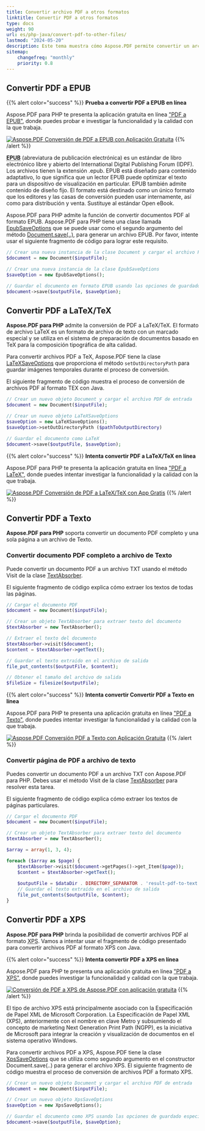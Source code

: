 ```yaml
---
title: Convertir archivo PDF a otros formatos
linktitle: Convertir PDF a otros formatos
type: docs
weight: 90
url: es/php-java/convert-pdf-to-other-files/
lastmod: "2024-05-20"
description: Este tema muestra cómo Aspose.PDF permite convertir un archivo PDF a otros formatos de archivo.
sitemap:
    changefreq: "monthly"
    priority: 0.8
---
```


## Convertir PDF a EPUB

{{% alert color="success" %}}
**Prueba a convertir PDF a EPUB en línea**

Aspose.PDF para PHP te presenta la aplicación gratuita en línea ["PDF a EPUB"](https://products.aspose.app/pdf/conversion/pdf-to-epub), donde puedes probar e investigar la funcionalidad y la calidad con la que trabaja.

[![Aspose.PDF Conversión de PDF a EPUB con Aplicación Gratuita](pdf_to_epub.png)](https://products.aspose.app/pdf/conversion/pdf-to-epub)
{{% /alert %}}

**<abbr title="Electronic Publication">EPUB</abbr>** (abreviatura de publicación electrónica) es un estándar de libro electrónico libre y abierto del International Digital Publishing Forum (IDPF).
 Los archivos tienen la extensión .epub. EPUB está diseñado para contenido adaptativo, lo que significa que un lector EPUB puede optimizar el texto para un dispositivo de visualización en particular. EPUB también admite contenido de diseño fijo. El formato está destinado como un único formato que los editores y las casas de conversión pueden usar internamente, así como para distribución y venta. Sustituye al estándar Open eBook.

Aspose.PDF para PHP admite la función de convertir documentos PDF al formato EPUB. Aspose.PDF para PHP tiene una clase llamada [EpubSaveOptions](https://reference.aspose.com/pdf/java/com.aspose.pdf/EpubSaveOptions) que se puede usar como el segundo argumento del método [Document.save(..)](https://reference.aspose.com/pdf/java/com.aspose.pdf/document/#save-java.lang.String-), para generar un archivo EPUB. Por favor, intente usar el siguiente fragmento de código para lograr este requisito.

```php
// Crear una nueva instancia de la clase Document y cargar el archivo PDF de entrada
$document = new Document($inputFile);

// Crear una nueva instancia de la clase EpubSaveOptions
$saveOption = new EpubSaveOptions();

// Guardar el documento en formato EPUB usando las opciones de guardado especificadas
$document->save($outputFile, $saveOption);
```

## Convertir PDF a LaTeX/TeX

**Aspose.PDF para PHP** admite la conversión de PDF a LaTeX/TeX.
El formato de archivo LaTeX es un formato de archivo de texto con un marcado especial y se utiliza en el sistema de preparación de documentos basado en TeX para la composición tipográfica de alta calidad.

Para convertir archivos PDF a TeX, Aspose.PDF tiene la clase [LaTeXSaveOptions](https://reference.aspose.com/pdf/java/com.aspose.pdf/LaTeXSaveOptions) que proporciona el método `setOutDirectoryPath` para guardar imágenes temporales durante el proceso de conversión.

El siguiente fragmento de código muestra el proceso de conversión de archivos PDF al formato TEX con Java.

```php
// Crear un nuevo objeto Document y cargar el archivo PDF de entrada
$document = new Document($inputFile);

// Crear un nuevo objeto LaTeXSaveOptions
$saveOption = new LaTeXSaveOptions();
$saveOption->setOutDirectoryPath ($pathToOutputDirectory)

// Guardar el documento como LaTeX
$document->save($outputFile, $saveOption);
```

{{% alert color="success" %}}
**Intenta convertir PDF a LaTeX/TeX en línea**

Aspose.PDF para PHP te presenta la aplicación gratuita en línea ["PDF a LaTeX"](https://products.aspose.app/pdf/conversion/pdf-to-tex), donde puedes intentar investigar la funcionalidad y la calidad con la que trabaja.

[![Aspose.PDF Conversión de PDF a LaTeX/TeX con App Gratis](pdf_to_latex.png)](https://products.aspose.app/pdf/conversion/pdf-to-tex)
{{% /alert %}}

## Convertir PDF a Texto

**Aspose.PDF para PHP** soporta convertir un documento PDF completo y una sola página a un archivo de Texto.

### Convertir documento PDF completo a archivo de Texto

Puede convertir un documento PDF a un archivo TXT usando el método Visit de la clase [TextAbsorber](https://reference.aspose.com/pdf/java/com.aspose.pdf/textabsorber).

El siguiente fragmento de código explica cómo extraer los textos de todas las páginas.

```php
// Cargar el documento PDF
$document = new Document($inputFile);

// Crear un objeto TextAbsorber para extraer texto del documento
$textAbsorber = new TextAbsorber();

// Extraer el texto del documento
$textAbsorber->visit($document);
$content = $textAbsorber->getText();

// Guardar el texto extraído en el archivo de salida
file_put_contents($outputFile, $content);

// Obtener el tamaño del archivo de salida
$fileSize = filesize($outputFile);
```


{{% alert color="success" %}}
**Intenta convertir Convertir PDF a Texto en línea**

Aspose.PDF para PHP te presenta una aplicación gratuita en línea ["PDF a Texto"](https://products.aspose.app/pdf/conversion/pdf-to-txt), donde puedes intentar investigar la funcionalidad y la calidad con la que trabaja.

[![Aspose.PDF Conversión PDF a Texto con Aplicación Gratuita](pdf_to_text.png)](https://products.aspose.app/pdf/conversion/pdf-to-txt)
{{% /alert %}}

### Convertir página de PDF a archivo de texto

Puedes convertir un documento PDF a un archivo TXT con Aspose.PDF para PHP. Debes usar el método Visit de la clase [TextAbsorber](https://reference.aspose.com/pdf/java/com.aspose.pdf/textabsorber) para resolver esta tarea.

El siguiente fragmento de código explica cómo extraer los textos de páginas particulares.

```php
// Cargar el documento PDF
$document = new Document($inputFile);

// Crear un objeto TextAbsorber para extraer texto del documento
$textAbsorber = new TextAbsorber();

$array = array(1, 3, 4);

foreach ($array as $page) {
    $textAbsorber->visit($document->getPages()->get_Item($page));
    $content = $textAbsorber->getText();
    
    $outputFile = $dataDir . DIRECTORY_SEPARATOR . 'result-pdf-to-text'. $page . '.txt';
    // Guardar el texto extraído en el archivo de salida
    file_put_contents($outputFile, $content);
}
```


## Convertir PDF a XPS

**Aspose.PDF para PHP** brinda la posibilidad de convertir archivos PDF al formato <abbr title="XML Paper Specification">XPS</abbr>. Vamos a intentar usar el fragmento de código presentado para convertir archivos PDF al formato XPS con Java.

{{% alert color="success" %}}
**Intenta convertir PDF a XPS en línea**

Aspose.PDF para PHP te presenta una aplicación gratuita en línea ["PDF a XPS"](https://products.aspose.app/pdf/conversion/pdf-to-xps), donde puedes investigar la funcionalidad y calidad con la que trabaja.

[![Conversión de PDF a XPS de Aspose.PDF con aplicación gratuita](pdf_to_xps.png)](https://products.aspose.app/pdf/conversion/pdf-to-xps)
{{% /alert %}}

El tipo de archivo XPS está principalmente asociado con la Especificación de Papel XML de Microsoft Corporation. La Especificación de Papel XML (XPS), anteriormente con el nombre en clave Metro y subsumiendo el concepto de marketing Next Generation Print Path (NGPP), es la iniciativa de Microsoft para integrar la creación y visualización de documentos en el sistema operativo Windows.

Para convertir archivos PDF a XPS, Aspose.PDF tiene la clase [XpsSaveOptions](https://reference.aspose.com/pdf/java/com.aspose.pdf/XpsSaveOptions) que se utiliza como segundo argumento en el constructor Document.save(..) para generar el archivo XPS.
 El siguiente fragmento de código muestra el proceso de conversión de archivos PDF a formato XPS.

```php
// Crear un nuevo objeto Document y cargar el archivo PDF de entrada
$document = new Document($inputFile);

// Crear un nuevo objeto XpsSaveOptions
$saveOption = new XpsSaveOptions();

// Guardar el documento como XPS usando las opciones de guardado especificadas
$document->save($outputFile, $saveOption);
```